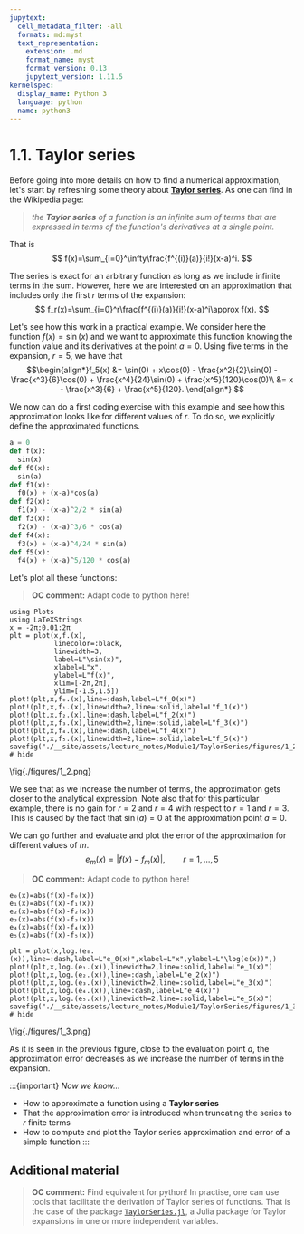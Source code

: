 ```yaml
---
jupytext:
  cell_metadata_filter: -all
  formats: md:myst
  text_representation:
    extension: .md
    format_name: myst
    format_version: 0.13
    jupytext_version: 1.11.5
kernelspec:
  display_name: Python 3
  language: python
  name: python3
---
```


# 1.1. Taylor series

Before going into more details on how to find a numerical approximation, let's start by refreshing some theory about **[Taylor series](https://en.wikipedia.org/wiki/Taylor_series)**. As one can find in the Wikipedia page:

> *the **Taylor series** of a function is an infinite sum of terms that are expressed in terms of the function's derivatives at a single point.*

That is $$ f(x)=\sum_{i=0}^\infty\frac{f^{(i)}(a)}{i!}(x-a)^i. $$

The series is exact for an arbitrary function as long as we include infinite terms in the sum. However, here we are interested on an approximation that includes only the first $r$ terms of the expansion: $$ f_r(x)=\sum_{i=0}^r\frac{f^{(i)}(a)}{i!}(x-a)^i\approx f(x). $$

Let's see how this work in a practical example. We consider here the function $f(x)=\sin(x)$ and we want to approximate this function knowing the function value and its derivatives at the point $a=0$. Using five terms in the expansion, $r=5$, we have that 
$$\begin{align*}f_5(x) &= \sin(0) + x\cos(0) - \frac{x^2}{2}\sin(0) - \frac{x^3}{6}\cos(0) + \frac{x^4}{24}\sin(0) + \frac{x^5}{120}\cos(0)\\
                      &= x - \frac{x^3}{6} + \frac{x^5}{120}.
\end{align*} $$

We now can do a first coding exercise with this example and see how this approximation looks like for different values of $r$. To do so, we explicitly define the approximated functions.
```python
a = 0
def f(x):
  sin(x)
def f0(x):
  sin(a)
def f1(x):
  f0(x) + (x-a)*cos(a)
def f2(x):
  f1(x) - (x-a)^2/2 * sin(a)
def f3(x):
  f2(x) - (x-a)^3/6 * cos(a)
def f4(x):
  f3(x) + (x-a)^4/24 * sin(a)
def f5(x):
  f4(x) + (x-a)^5/120 * cos(a)
```
Let's plot all these functions:
> **OC comment:** Adapt code to python here!
```julia:./code/Taylor_series_plot
using Plots
using LaTeXStrings
x = -2π:0.01:2π
plt = plot(x,f.(x),
           linecolor=:black,
           linewidth=3,
           label=L"\sin(x)",
           xlabel=L"x",
           ylabel=L"f(x)",
           xlim=[-2π,2π],
           ylim=[-1.5,1.5])
plot!(plt,x,f₀.(x),line=:dash,label=L"f_0(x)")
plot!(plt,x,f₁.(x),linewidth=2,line=:solid,label=L"f_1(x)")
plot!(plt,x,f₂.(x),line=:dash,label=L"f_2(x)")
plot!(plt,x,f₃.(x),linewidth=2,line=:solid,label=L"f_3(x)")
plot!(plt,x,f₄.(x),line=:dash,label=L"f_4(x)")
plot!(plt,x,f₅.(x),linewidth=2,line=:solid,label=L"f_5(x)")
savefig("./__site/assets/lecture_notes/Module1/TaylorSeries/figures/1_2.png") # hide
```
\fig{./figures/1_2.png}

We see that as we increase the number of terms, the approximation gets closer to the analytical expression. Note also that for this particular example, there is no gain for $r=2$ and $r=4$ with respect to $r=1$ and $r=3$. This is caused by the fact that $\sin(a)=0$ at the approximation point $a=0$.

We can go further and evaluate and plot the error of the approximation for different values of $m$.
$$ e_m(x)=|f(x)-f_m(x)|,\qquad r=1,...,5$$

> **OC comment:** Adapt code to python here!
```julia:./code/Taylor_series_error
e₀(x)=abs(f(x)-f₀(x))
e₁(x)=abs(f(x)-f₁(x))
e₂(x)=abs(f(x)-f₂(x))
e₃(x)=abs(f(x)-f₃(x))
e₄(x)=abs(f(x)-f₄(x))
e₅(x)=abs(f(x)-f₅(x))

plt = plot(x,log.(e₀.(x)),line=:dash,label=L"e_0(x)",xlabel=L"x",ylabel=L"\log(e(x))",)
plot!(plt,x,log.(e₁.(x)),linewidth=2,line=:solid,label=L"e_1(x)")
plot!(plt,x,log.(e₂.(x)),line=:dash,label=L"e_2(x)")
plot!(plt,x,log.(e₃.(x)),linewidth=2,line=:solid,label=L"e_3(x)")
plot!(plt,x,log.(e₄.(x)),line=:dash,label=L"e_4(x)")
plot!(plt,x,log.(e₅.(x)),linewidth=2,line=:solid,label=L"e_5(x)")
savefig("./__site/assets/lecture_notes/Module1/TaylorSeries/figures/1_3.png") # hide
```
\fig{./figures/1_3.png}

As it is seen in the previous figure, close to the evaluation point $a$, the approximation error decreases as we increase the number of terms in the expansion.

:::{important} *Now we know...*
* How to approximate a function using a **Taylor series**
* That the approximation error is introduced when truncating the series to $r$ finite terms
* How to compute and plot the Taylor series approximation and error of a simple function
:::

## Additional material
> **OC comment:** Find equivalent for python!
In practise, one can use tools that facilitate the derivation of Taylor series of functions. That is the case of the package [`TaylorSeries.jl`](https://juliadiff.org/TaylorSeries.jl/stable/), a Julia package for Taylor expansions in one or more independent variables.